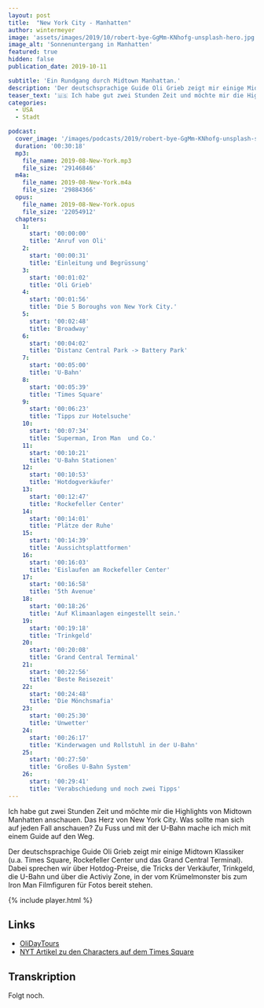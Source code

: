 ```yaml
---
layout: post
title:  "New York City - Manhatten"
author: wintermeyer
image: 'assets/images/2019/10/robert-bye-GgMm-KNhofg-unsplash-hero.jpg'
image_alt: 'Sonnenuntergang in Manhatten'
featured: true
hidden: false
publication_date: 2019-10-11

subtitle: 'Ein Rundgang durch Midtown Manhattan.'
description: 'Der deutschsprachige Guide Oli Grieb zeigt mir einige Midtown Klassiker (u.a. Times Square, Rockefeller Center und das Grand Central Terminal). Dabei sprechen wir über Hotdog-Preise, die Tricks der Verkäufer, Trinkgeld, die U-Bahn und über die Activiy Zone, in der vom Krümelmonster bis zum Iron Man Filmfiguren für Fotos bereit stehen.'
teaser_text: '🇺🇸 Ich habe gut zwei Stunden Zeit und möchte mir die Highlights von Midtown Manhatten anschauen. Das Herz von New York City. Was sollte man sich auf jeden Fall anschauen? Zu Fuss und mit der U-Bahn mache ich mich mit einem Guide auf den Weg.'
categories: 
  - USA
  - Stadt

podcast:
  cover_image: '/images/podcasts/2019/robert-bye-GgMm-KNhofg-unsplash-square.jpg'
  duration: '00:30:18'
  mp3:
    file_name: 2019-08-New-York.mp3
    file_size: '29146846'
  m4a:
    file_name: 2019-08-New-York.m4a
    file_size: '29884366'
  opus:
    file_name: 2019-08-New-York.opus
    file_size: '22054912'
  chapters:
    1:
      start: '00:00:00'
      title: 'Anruf von Oli'
    2:
      start: '00:00:31'
      title: 'Einleitung und Begrüssung'
    3:
      start: '00:01:02'
      title: 'Oli Grieb'
    4:
      start: '00:01:56'
      title: 'Die 5 Boroughs von New York City.'
    5:
      start: '00:02:48'
      title: 'Broadway'
    6:
      start: '00:04:02'
      title: 'Distanz Central Park -> Battery Park'
    7:
      start: '00:05:00'
      title: 'U-Bahn'
    8:
      start: '00:05:39'
      title: 'Times Square'
    9:
      start: '00:06:23'
      title: 'Tipps zur Hotelsuche'
    10:
      start: '00:07:34'
      title: 'Superman, Iron Man  und Co.'
    11:
      start: '00:10:21'
      title: 'U-Bahn Stationen'
    12:
      start: '00:10:53'
      title: 'Hotdogverkäufer'
    13:
      start: '00:12:47'
      title: 'Rockefeller Center'
    14:
      start: '00:14:01'
      title: 'Plätze der Ruhe'
    15:
      start: '00:14:39'
      title: 'Aussichtsplattformen'
    16:
      start: '00:16:03'
      title: 'Eislaufen am Rockefeller Center'
    17:
      start: '00:16:58'
      title: '5th Avenue'
    18:
      start: '00:18:26'
      title: 'Auf Klimaanlagen eingestellt sein.'
    19:
      start: '00:19:18'
      title: 'Trinkgeld'
    20:
      start: '00:20:08'
      title: 'Grand Central Terminal'
    21:
      start: '00:22:56'
      title: 'Beste Reisezeit'
    22:
      start: '00:24:48'
      title: 'Die Mönchsmafia'
    23:
      start: '00:25:30'
      title: 'Unwetter'
    24:
      start: '00:26:17'
      title: 'Kinderwagen und Rollstuhl in der U-Bahn'
    25:
      start: '00:27:50'
      title: 'Großes U-Bahn System'
    26:
      start: '00:29:41'
      title: 'Verabschiedung und noch zwei Tipps'
---
```


Ich habe gut zwei Stunden Zeit und möchte mir die Highlights von Midtown Manhatten anschauen. Das Herz von New York City. Was sollte man sich auf jeden Fall anschauen? Zu Fuss und mit der U-Bahn mache ich mich mit einem Guide auf den Weg.

Der deutschsprachige Guide Oli Grieb zeigt mir einige Midtown Klassiker (u.a. Times Square, Rockefeller Center und das Grand Central Terminal). Dabei sprechen wir über Hotdog-Preise, die Tricks der Verkäufer, Trinkgeld, die U-Bahn und über die Activiy Zone, in der vom Krümelmonster bis zum Iron Man Filmfiguren für Fotos bereit stehen.

{% include player.html %}

## Links

- [OliDayTours](http://www.olidaytours.com)
- [NYT Artikel zu den Characters auf dem Times Square](https://www.nytimes.com/2017/07/06/nyregion/new-york-today-revisiting-times-squares-activity-zones.html)

## Transkription

Folgt noch.